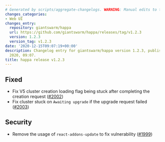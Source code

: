 ```yaml
---
# Generated by scripts/aggregate-changelogs. WARNING: Manual edits to this files will be overwritten.
changes_categories:
- Web UI
changes_entry:
  repository: giantswarm/happa
  url: https://github.com/giantswarm/happa/releases/tag/v1.2.3
  version: 1.2.3
  version_tag: v1.2.3
date: '2020-12-15T09:07:19+00:00'
description: Changelog entry for giantswarm/happa version 1.2.3, published on 15 December
  2020, 09:07.
title: happa release v1.2.3
---
```


## Fixed

- Fix V5 cluster creation loading flag being stuck after completing the creation request ([#2002](https://github.com/giantswarm/happa/pull/2002))
- Fix cluster stuck on `Awaiting upgrade` if the upgrade request failed ([#2003](https://github.com/giantswarm/happa/pull/2003))

## Security

- Remove the usage of `react-addons-update` to fix vulnerability ([#1999](https://github.com/giantswarm/happa/pull/1999))

